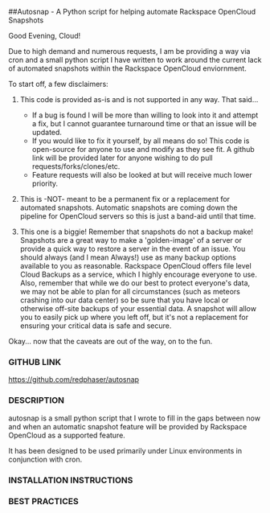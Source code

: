 ##Autosnap - A Python script for helping automate Rackspace OpenCloud Snapshots

Good Evening, Cloud!

Due to high demand and numerous requests, I am be providing a way via cron and a small python script I have written to work around the current lack of automated snapshots within the Rackspace OpenCloud enviornment.

To start off, a few disclaimers:

1. This code is provided as-is and is not supported in any way. That said...
    * If a bug is found I will be more than willing to look into it and attempt a fix, but I cannot guarantee turnaround time or that an issue will be updated.
    * If you would like to fix it yourself, by all means do so! This code is open-source for anyone to use and modify as they see fit. A github link will be provided later for anyone wishing to do pull requests/forks/clones/etc.
    * Feature requests will also be looked at but will receive much lower priority.
    
2. This is -NOT- meant to be a permanent fix or a replacement for automated snapshots. Automatic snapshots are coming down the pipeline for OpenCloud servers so this is just a band-aid until that time.

3. This one is a biggie! Remember that snapshots do not a backup make! Snapshots are a great way to make a 'golden-image' of a server or provide a quick way to restore a server in the event of an issue. You should always (and I mean Always!) use as many backup options available to you as reasonable. Rackspace OpenCloud offers file level Cloud Backups as a service, which I highly encourage everyone to use. Also, remember that  while we do our best to protect everyone's data, we may not be able to plan for all circumstances (such as meteors crashing into our data center) so be sure that you have local or otherwise off-site backups of your essential data. A snapshot will allow you to easily pick up where you left off, but it's not a replacement for ensuring your critical data is safe and secure.


Okay... now that the caveats are out of the way, on to the fun.

### GITHUB LINK

https://github.com/redphaser/autosnap

### DESCRIPTION

autosnap is a small python script that I wrote to fill in the gaps between now and when an automatic snapshot feature will be provided by Rackspace OpenCloud as a supported feature.

It has been designed to be used primarily under Linux environments in conjunction with cron. 

### INSTALLATION INSTRUCTIONS

### BEST PRACTICES

